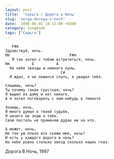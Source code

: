 ```yaml
---
layout: post
title:  'Серьга / Дорога в Ночь'
slug: 'serga-doroga-v-noch'
date:  2008-06-05 10:13:00 +0300
category: songbook
tags: ["Серьга"]
---
```


	   F#m
	Здравствуй, ночь.
	Hm                           F#m
	   Я так хотел с тобою встретиться, ночь.
	Hm          E          A
	  На небе звезды и немного луны,
	                         C#
	  Я ждал, я не ложился спать, я увидел тебя.
	
	Слышишь, ночь?
	Ты почему такая грустная, ночь?
	Я вышел из дому и нет никого,
	А я хотел поговорить с кем-нибудь в темноте
	
	Знаешь, ночь,
	Я много думал о твоей судьбе,
	Я ничего не знаю о тебе.
	Свою постель не променяю дурак ни на что.
	
	А может, ночь,
	Не так уж плохо все скажи мне, ночь?
	И есть у каждого дорога в ночь?
	На небе ровно столько звезд сколько наших глаз.

Дорога В Ночь, 1997

